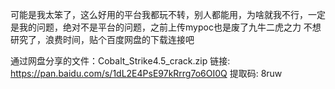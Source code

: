 可能是我太笨了，这么好用的平台我都玩不转，别人都能用，为啥就我不行，一定是我的问题，绝对不是平台的问题，之前上传mypoc也是废了九牛二虎之力
不想研究了，浪费时间，贴个百度网盘的下载连接吧

通过网盘分享的文件：Cobalt_Strike4.5_crack.zip
链接: https://pan.baidu.com/s/1dL2E4PsE97kRrrg7o6OI0Q 提取码: 8ruw
